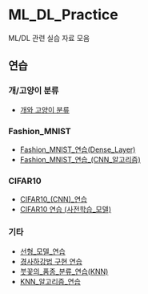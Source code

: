 # ML_DL_Practice
ML/DL 관련 실습 자료 모음

## 연습
### 개/고양이 분류
- [개와 고양이 분류](./개와%20고양이%20분류.ipynb)
### Fashion_MNIST
- [Fashion_MNIST_연습(Dense_Layer)](./Fashion_MNIST_연습_(Dense_Layer).ipynb)
- [Fashion_MNIST_연습_(CNN_알고리즘)](./Fashion_MNIST_연습_(CNN_알고리즘).ipynb)
### CIFAR10
- [CIFAR10_(CNN)_연습](./CIFAR10_(CNN)_연습.ipynb)
- [CIFAR10 연습 (사전학습_모델)](./CIFAR10%20연습%20(사전학습_모델).ipynb)
### 기타
- [선형_모델_연습](./선형_모델_연습.ipynb)
- [경사하강법 구현 연습](./경사_하강법_구현_실습(sklearn,_boston).ipynb)
- [붓꽃의_품종_분류_연습(KNN)](./붓꽃의_품종_분류_연습(KNN).ipynb)
- [KNN_알고리즘_연습](./KNN_알고리즘_연습.ipynb)

